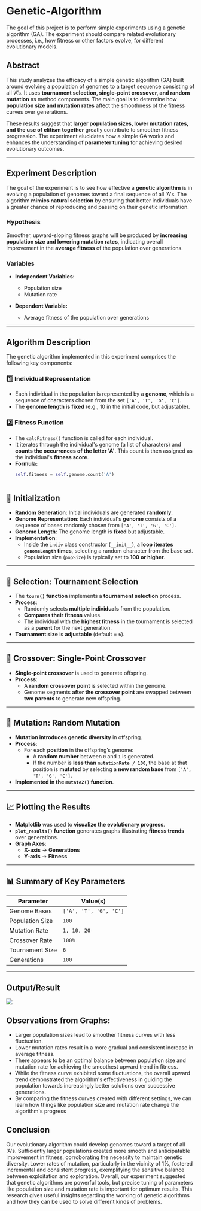 # Genetic-Algorithm

The goal of this project is to perform simple experiments using a genetic algorithm (GA). The experiment should compare related evolutionary processes, i.e., how fitness or other factors evolve, for different evolutionary models.

## Abstract

This study analyzes the efficacy of a simple genetic algorithm (GA) built around evolving a population of genomes to a target sequence consisting of all ‘A’s. It uses **tournament selection, single-point crossover, and random mutation** as method components. The main goal is to determine how **population size and mutation rates** affect the smoothness of the fitness curves over generations.  

These results suggest that **larger population sizes, lower mutation rates, and the use of elitism together** greatly contribute to smoother fitness progression. The experiment elucidates how a simple GA works and enhances the understanding of **parameter tuning** for achieving desired evolutionary outcomes.

---

## Experiment Description  

The goal of the experiment is to see how effective a **genetic algorithm** is in evolving a population of genomes toward a final sequence of all 'A's. The algorithm **mimics natural selection** by ensuring that better individuals have a greater chance of reproducing and passing on their genetic information.  

### Hypothesis  
Smoother, upward-sloping fitness graphs will be produced by **increasing population size and lowering mutation rates**, indicating overall improvement in the **average fitness** of the population over generations.  

### Variables  

- **Independent Variables:**  
  - Population size  
  - Mutation rate  

- **Dependent Variable:**  
  - Average fitness of the population over generations  

---

## Algorithm Description  

The genetic algorithm implemented in this experiment comprises the following key components:

### **1️⃣ Individual Representation**  
- Each individual in the population is represented by a **genome**, which is a sequence of characters chosen from the set `['A', 'T', 'G', 'C']`.  
- The **genome length is fixed** (e.g., 10 in the initial code, but adjustable).  

### **2️⃣ Fitness Function**  
- The `calcFitness()` function is called for each individual.  
- It iterates through the individual's genome (a list of characters) and **counts the occurrences of the letter 'A'**. This count is then assigned as the individual's **fitness score**.  
- **Formula:**  
  ```python
  self.fitness = self.genome.count('A')



## 🧬 Initialization

- **Random Generation**: Initial individuals are generated **randomly**.
- **Genome Representation**: Each individual's **genome** consists of a sequence of bases randomly chosen from `['A', 'T', 'G', 'C']`.
- **Genome Length**: The genome length is **fixed** but adjustable.
- **Implementation**:  
  - Inside the `indiv` class constructor (`__init__`), a **loop iterates `genomeLength` times**, selecting a random character from the base set.
  - Population size (`popSize`) is typically set to **100 or higher**.

---

## 🎯 Selection: Tournament Selection

- The **`tourn()` function** implements a **tournament selection** process.
- **Process**:
  - Randomly selects **multiple individuals** from the population.
  - **Compares their fitness** values.
  - The individual with the **highest fitness** in the tournament is selected as a **parent** for the next generation.
- **Tournament size** is **adjustable** (default = `6`).

---

## 🔗 Crossover: Single-Point Crossover

- **Single-point crossover** is used to generate offspring.
- **Process**:
  - A **random crossover point** is selected within the genome.
  - Genome segments **after the crossover point** are swapped between **two parents** to generate new offspring.

---

## 🔄 Mutation: Random Mutation

- **Mutation introduces genetic diversity** in offspring.
- **Process**:
  - For each **position** in the offspring’s genome:
    - A **random number** between `0` and `1` is generated.
    - If the number is **less than `mutationRate / 100`**, the base at that position is **mutated** by selecting a **new random base** from `['A', 'T', 'G', 'C']`.
- **Implemented in the `mutate2()` function**.

---

## 📈 Plotting the Results

- **Matplotlib** was used to **visualize the evolutionary progress**.
- **`plot_results()` function** generates graphs illustrating **fitness trends** over generations.
- **Graph Axes**:
  - **X-axis** → **Generations**
  - **Y-axis** → **Fitness**

---

## 📊 Summary of Key Parameters

| Parameter        | Value(s)          |
|-----------------|------------------|
| Genome Bases    | `['A', 'T', 'G', 'C']` |
| Population Size | `100` |
| Mutation Rate   | `1, 10, 20` |
| Crossover Rate  | `100%` |
| Tournament Size | `6` |
| Generations     | `100` |

---
## Output/Result
![](https://github.com/sthasafal/Genetic-Algorithm/blob/main/GeneticAlgorithm.png)

## Observations from Graphs: 
-	Larger population sizes lead to smoother fitness curves with less fluctuation.
-	Lower mutation rates result in a more gradual and consistent increase in average fitness.
-	There appears to be an optimal balance between population size and mutation rate for achieving the smoothest upward trend in fitness.
-	While the fitness curve exhibited some fluctuations, the overall upward trend demonstrated the algorithm's effectiveness in guiding the population towards increasingly better solutions over successive generations.
-	By comparing the fitness curves created with different settings, we can learn how things like population size and mutation rate change the algorithm's progress

## Conclusion
Our evolutionary algorithm could develop genomes toward a target of all 'A's. Sufficiently larger populations created more smooth and anticipatable improvement in fitness, corroborating the necessity to maintain genetic diversity. Lower rates of mutation, particularly in the vicinity of 1%, fostered incremental and consistent progress, exemplifying the sensitive balance between exploitation and exploration. Overall, our experiment suggested that genetic algorithms are powerful tools, but precise tuning of parameters like population size and mutation rate is important for optimum results. This research gives useful insights regarding the working of genetic algorithms and how they can be used to solve different kinds of problems.



